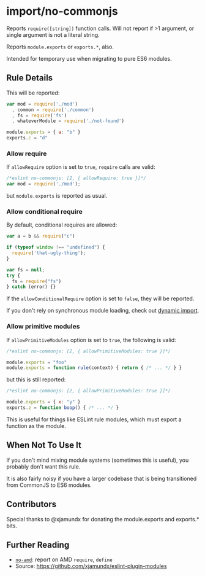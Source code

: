# import/no-commonjs

<!-- end auto-generated rule header -->

Reports `require([string])` function calls. Will not report if >1 argument,
or single argument is not a literal string.

Reports `module.exports` or `exports.*`, also.

Intended for temporary use when migrating to pure ES6 modules.

## Rule Details

This will be reported:

```js
var mod = require('./mod')
  , common = require('./common')
  , fs = require('fs')
  , whateverModule = require('./not-found')

module.exports = { a: "b" }
exports.c = "d"
```

### Allow require

If `allowRequire` option is set to `true`, `require` calls are valid:

```js
/*eslint no-commonjs: [2, { allowRequire: true }]*/
var mod = require('./mod');
```

but `module.exports` is reported as usual.

### Allow conditional require

By default, conditional requires are allowed:

```js
var a = b && require("c")

if (typeof window !== "undefined") {
  require('that-ugly-thing');
}

var fs = null;
try {
  fs = require("fs")
} catch (error) {}
```

If the `allowConditionalRequire` option is set to `false`, they will be reported.

If you don't rely on synchronous module loading, check out [dynamic import](https://github.com/airbnb/babel-plugin-dynamic-import-node).

### Allow primitive modules

If `allowPrimitiveModules` option is set to `true`, the following is valid:

```js
/*eslint no-commonjs: [2, { allowPrimitiveModules: true }]*/

module.exports = "foo"
module.exports = function rule(context) { return { /* ... */ } }
```

but this is still reported:

```js
/*eslint no-commonjs: [2, { allowPrimitiveModules: true }]*/

module.exports = { x: "y" }
exports.z = function boop() { /* ... */ }
```

This is useful for things like ESLint rule modules, which must export a function as
the module.

## When Not To Use It

If you don't mind mixing module systems (sometimes this is useful), you probably
don't want this rule.

It is also fairly noisy if you have a larger codebase that is being transitioned
from CommonJS to ES6 modules.

## Contributors

Special thanks to @xjamundx for donating the module.exports and exports.* bits.

## Further Reading

- [`no-amd`](./no-amd.md): report on AMD `require`, `define`
- Source: <https://github.com/xjamundx/eslint-plugin-modules>
